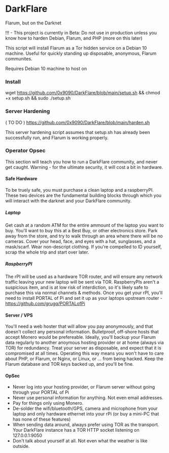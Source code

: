 # DarkFlare
Flarum, but on the Darknet

!!! - This project is currently in Beta: Do not use in production unless you know how to harden Debian, Flarum, and PHP (more on this later)

This script will install Flarum as a Tor hidden service on a Debian 10 machine. Useful for quickly standing up disposable, anonymous, Flarum communites.

Requires Debian 10 machine to host on

### Install
wget https://github.com/0x9090/DarkFlare/blob/main/setup.sh && chmod +x setup.sh && sudo ./setup.sh

### Server Hardening
( TO DO )
https://github.com/0x9090/DarkFlare/blob/main/harden.sh

This server hardening script assumes that setup.sh has already been successfully run, and Flarum is working properly.

### Operator Opsec
This section will teach you how to run a DarkFlare community, and never get caught. Warning - for the ultimate security, it will cost a bit in hardware.
#### Safe Hardware
To be truely safe, you must purchase a clean laptop and a raspberryPI. These two devices are the fundamental building blocks through which you will interact with the darknet and your DarkFlare community.
##### Laptop
Get cash at a random ATM for the entire ammount of the laptop you want to buy. You'll want to buy this at a Best Buy, or other electronics store.
Park away from the store, and try to walk through an area where there will be no cameras. Cover your head, face, and eyes with a hat, sunglasses, and a mask/scarf. Wear non-descript clothing. If you're compelled to ID yourself, scrap the whole trip and start over later.
##### RaspberryPI
The rPI will be used as a hardware TOR router, and will ensure any network traffic leaving your new laptop will be sent via TOR. RaspberryPIs aren't
a suspicious item, and is at low risk of interdiction, so it's likely safe to purchase this via normal channels & methods.
Once you get your rPI, you'll need to install PORTAL of Pi and set it up as your laptops upstream router - https://github.com/grugq/PORTALofPi
#### Server / VPS
You'll need a web hoster that will allow you pay anonymously, and that doesn't collect any personal information. Bulletproof, off-shore hosts that accept
Monero would be prefereable. Ideally, you'll backup your Flarum data regularly to another anoymous hosting provider or at home (always via TOR) for redundancy. Treat your server as disposable, and expect that it is compromised at all times. Operating this way means you won't have to care about PHP, or Flarum, or Nginx, or Linux, or ... from being hacked. Keep the Flarum database and TOR keys backed up, and you'll be fine.
#### OpSec
* Never log into your hosting provider, or Flarum server without going through your PORTAL of Pi
* Never use personal information for anything. Not even email addresses.
* Pay for things only using Monero.
* De-solder the wifi/bluetooth/GPS, camera and microphone from your laptop and only hardware ethernet into your rPi (or buy a mini-PC that has none of these features)
* When sending data around, always prefer using TOR as the transport. Your DarkFlare instance has a TOR HTTP socket listening on 127.0.0.1:9050
* Don't talk about yourself at all. Not even what the weather is like outside.
